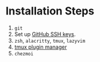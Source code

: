 # Installation Steps

1. `git`
1. Set up [GitHub SSH keys](https://docs.github.com/en/authentication/connecting-to-github-with-ssh/about-ssh).
1. `zsh`, `alacritty`, `tmux`, `lazyvim`
1. [tmux plugin manager](https://github.com/tmux-plugins/tpm)
1. `chezmoi`

